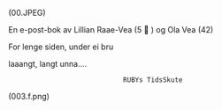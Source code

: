 (00.JPEG)


En e-post-bok
av Lillian Raae-Vea (5 🦄 )
og Ola Vea (42)


For lenge siden, under ei bru

laaangt, langt unna....

                                 RUBYs TidsSkute

(003.f.png)





